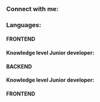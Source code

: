 

<h3 align="left">Connect with me:</h3>
<p align="left">
</p>

<h3 align="left">Languages:</h3>
<h4 align="left">FRONTEND</h4>
<h4 align="left">Knowledge level Junior developer:</h4>

<h4 align="left">BACKEND</h4>
<h4 align="left">Knowledge level Junior developer:</h4>
<h4 align="left">FRONTEND</h4>


